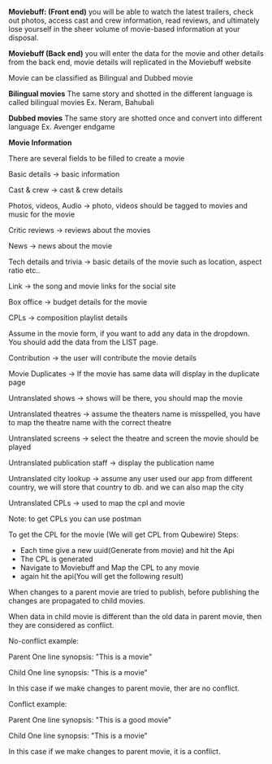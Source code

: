 
**Moviebuff: (Front end)** you will be able to watch the latest trailers, check out photos, access cast and crew information, read reviews, and ultimately lose yourself in the sheer volume of movie-based information at your disposal.

**Moviebuff (Back end)** you will enter the data for the movie and other details from the back end, movie details will replicated in the Moviebuff website

Movie can be classified as Bilingual and Dubbed movie

**Bilingual movies**
The same story and shotted in the different language is called bilingual movies
Ex. Neram, Bahubali

**Dubbed movies**
The same story are shotted once and convert into different language
Ex. Avenger endgame

**Movie Information**

There are several fields to be filled to create a movie

Basic details -> basic information 

Cast & crew -> cast & crew details 

Photos, videos, Audio -> photo, videos should be tagged to movies and music for the movie 

Critic reviews -> reviews about the movies

News -> news about the movie 

Tech details and trivia -> basic details of the movie such as location, aspect ratio etc..

Link -> the song and movie links for the social site

Box office -> budget details for the movie

CPLs -> composition playlist details


Assume in the movie form, if you want to add any data in the dropdown. You should
add the data from the LIST page.
 

Contribution -> the user will contribute the movie details

Movie Duplicates -> If the movie has same data will display in the duplicate page 

Untranslated shows -> shows will be there, you should map the movie 

Untranslated theatres -> assume the theaters name is misspelled, you have to map the theatre name with the correct theatre

Untranslated screens -> select the theatre and screen the movie should be played

Untranslated publication staff -> display the publication name  

Untranslated city lookup -> assume any user used our app from different country, we will store that country to db. and we can also map the city 

Untranslated CPLs -> used to map the cpl and movie 

Note: to get CPLs you can use postman

To get the CPL for the movie (We will get CPL from Qubewire)
Steps: 
- Each time give a new uuid(Generate from movie) and hit the Api
- The CPL is generated 
- Navigate to Moviebuff and Map the CPL to any movie 
- again hit the api(You will get the following result)



When changes to a parent movie are tried to publish, before publishing the changes are propagated to child movies.

When data in child movie is different than the old data in parent movie, then they are considered as conflict.

No-conflict example:

Parent One line synopsis: "This is a movie"

Child One line synopsis: "This is a movie"

In this case if we make changes to parent movie, ther are no conflict.

Conflict example:

Parent One line synopsis: "This is a good movie"

Child One line synopsis: "This is a movie"

In this case if we make changes to parent movie, it is a conflict.
